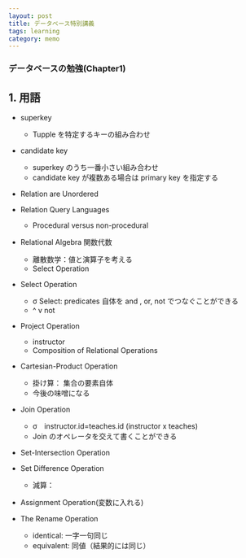 ```yaml
---
layout: post
title: データベース特別講義
tags: learning
category: memo
---
```

### データベースの勉強(Chapter1)
## 1. 用語
* superkey
    * Tupple を特定するキーの組み合わせ
* candidate key
    * superkey のうち一番小さい組み合わせ
    * candidate key が複数ある場合は primary key を指定する
* Relation are Unordered
* Relation Query Languages
    * Procedural versus non-procedural
* Relational Algebra 関数代数
    * 離散数学：値と演算子を考える
    * Select Operation
* Select Operation
    * σ Select: predicates 自体を and , or, not でつなぐことができる
    * ^ v not
* Project Operation
    * instructor
    * Composition of Relational Operations
* Cartesian-Product Operation
    * 掛け算： 集合の要素自体
    * 今後の味噌になる

* Join Operation
    * σ　instructor.id=teaches.id (instructor x teaches)
    * Join のオペレータを交えて書くことができる
* Set-Intersection Operation
* Set Difference Operation
    * 減算：
* Assignment Operation(変数に入れる)
* The Rename Operation
    * identical: 一字一句同じ
    * equivalent: 同値（結果的には同じ）
